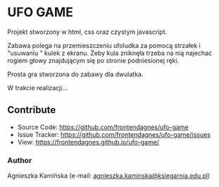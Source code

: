 # UFO GAME

Projekt stworzony w html, css oraz czystym javascript.

Zabawa polega na przemieszczeniu ufoludka za pomocą strzałek i "usuwaniu " kulek z ekranu. Żeby kula zniknęła trzeba na nią najechać rogiem głowy znajdującym się po stronie podniesionej ręki.

Prosta gra stworzona do zabawy dla dwulatka.

W trakcie realizacji...
## Contribute

- Source Code: https://github.com/frontendagnes/ufo-game
- Issue Tracker: https://github.com/frontendagnes/ufo-game/issues
- View: https://frontendagnes.github.io/ufo-game/

### Author

Agnieszka Kamińska (e-mail: [agnieszka.kaminska@ksiegarnia.edu.pl](mailto:agnieszka.kaminska@ksiegarnia.edu.pl))


